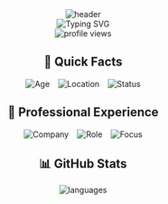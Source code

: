 <div align="center">
  <img src="https://capsule-render.vercel.app/api?type=waving&color=gradient&height=200&section=header&text=Denis&fontSize=80&animation=fadeIn&fontAlignY=38&desc=Full%20Stack%20Developer%20|%20Car%20Enthusiast&descAlignY=55&descAlign=50" alt="header" />
</div>

<div align="center">
  <img src="https://readme-typing-svg.herokuapp.com?font=Fira+Code&weight=500&size=25&pause=1000&color=7B68EE&center=true&vCenter=true&width=600&height=100&lines=Working+at+Nine+Internet+Solutions+AG;Building+the+future+of+web+development" alt="Typing SVG" />
</div>

<div align="center">
  <img src="https://komarev.com/ghpvc/?username=BusyDenis&color=7B68EE&style=plastic" alt="profile views" />
</div>

<div align="center">
  <h2>🚀 Quick Facts</h2>
  <div style="display: flex; gap: 15px; justify-content: center; flex-wrap: wrap;">
    <img src="https://img.shields.io/badge/Age-18-7B68EE?style=plastic" alt="Age" />
    <img src="https://img.shields.io/badge/Location-Switzerland-7B68EE?style=plastic" alt="Location" />
    <img src="https://img.shields.io/badge/Status-Available-7B68EE?style=plastic" alt="Status" />
  </div>
</div>

<div align="center">
  <h2>💼 Professional Experience</h2>
  <div style="display: flex; gap: 15px; justify-content: center; flex-wrap: wrap;">
    <img src="https://img.shields.io/badge/Nine%20Internet-Solutions%20AG-7B68EE?style=plastic&logo=github" alt="Company" />
    <img src="https://img.shields.io/badge/Role-Full%20Stack%20Developer-7B68EE?style=plastic" alt="Role" />
    <img src="https://img.shields.io/badge/Focus-Web%20Development-7B68EE?style=plastic" alt="Focus" />
  </div>
</div>


<div align="center">
  <h2>📊 GitHub Stats</h2>
  <img src="https://github-readme-stats.vercel.app/api/top-langs/?username=BusyDenis&layout=compact&theme=midnight-purple&hide_border=true&langs_count=6" alt="languages" />
</div>


<!--
**BusyDenis/BusyDenis** is a ✨ _special_ ✨ repository because its `README.md` (this file) appears on your GitHub profile.
-->

